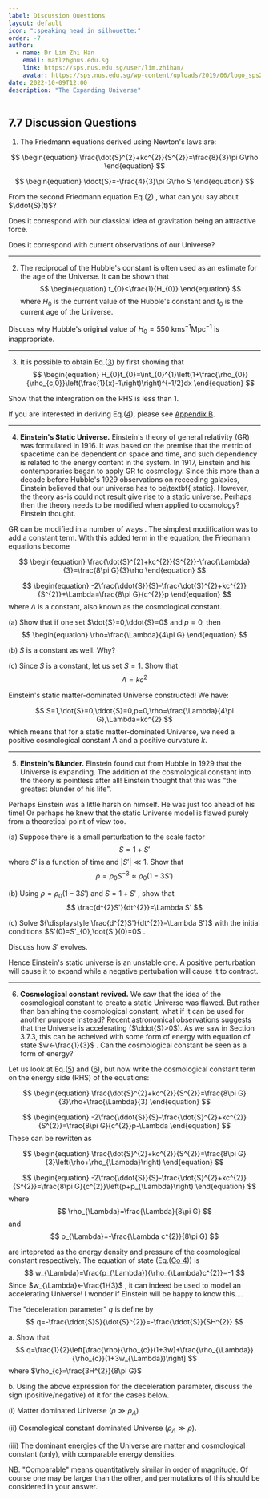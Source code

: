 ```yaml
---
label: Discussion Questions
layout: default
icon: ":speaking_head_in_silhouette:"
order: -7
author:
  - name: Dr Lim Zhi Han
    email: matlzh@nus.edu.sg
    link: https://sps.nus.edu.sg/user/lim.zhihan/
    avatar: https://sps.nus.edu.sg/wp-content/uploads/2019/06/logo_sps20.png
date: 2022-10-09T12:00
description: "The Expanding Universe"
---
```


## 7.7  Discussion Questions
1. The Friedmann equations derived using Newton's laws are:

<span id="Friedmann1"></span>
$$
\begin{equation}
\frac{\dot{S}^{2}+kc^{2}}{S^{2}}=\frac{8}{3}\pi G\rho
\end{equation}
$$

<span id="Friedmann2"></span>
$$
\begin{equation}
\ddot{S}=-\frac{4}{3}\pi G\rho S
\end{equation}
$$

From the second Friedmann equation Eq.([2](#Friedmann2)) , what
can you say about $\ddot{S}(t)$? 


Does it correspond with our classical idea of gravitation being an
attractive force. 

Does it correspond with current observations of our Universe?

---

2. The reciprocal of the Hubble's constant is often used as an estimate
for the age of the Universe. It can be shown that 
<span id="HubbleAge"></span>
$$
\begin{equation}
t_{0}<\frac{1}{H_{0}}
\end{equation}
$$
where $H_{0}$ is the current value of the Hubble's constant and $t_{0}$
is the current age of the Universe. 

Discuss why Hubble's original value of $H_{0}=550\text{ kms}^{-1}\text{Mpc}^{-1}$
is inappropriate.

---

3. It is possible to obtain Eq.([3](#HubbleAge)) by first showing
that 
<span id="H0t0"></span>
$$
\begin{equation}
H_{0}t_{0}=\int_{0}^{1}\left(1+\frac{\rho_{0}}{\rho_{c,0}}\left(\frac{1}{x}-1\right)\right)^{-1/2}dx
\end{equation}
$$

Show that the intergration on the RHS is less than 1. 

If you are interested in deriving Eq.([4](#H0t0)), please see
[Appendix B](Appendix).

---

4. **Einstein's Static Universe.** Einstein's theory of general
relativity (GR) was formulated in 1916. It was based on the premise
that the metric of spacetime can be dependent on space and time, and
such dependency is related to the energy content in the system. In
1917, Einstein and his contemporaries began to apply GR to cosmology.
Since this more than a decade before Hubble's 1929 observations on
receeding galaxies, Einstein believed that our universe has to be\textbf{
static}. However, the theory as-is could not result give rise to a
static universe. Perhaps then the theory needs to be modified when
applied to cosmology? Einstein thought. 

GR can be modified in a number of ways . The simplest modification
was to add a constant term. With this added term in the equation,
the Friedmann equations become

<span id="F1-1"></span>
$$
\begin{equation}
\frac{\dot{S}^{2}+kc^{2}}{S^{2}}-\frac{\Lambda}{3}=\frac{8\pi G}{3}\rho
\end{equation}
$$

<span id="F2-1"></span>
$$
\begin{equation}
-2\frac{\ddot{S}}{S}-\frac{\dot{S}^{2}+kc^{2}}{S^{2}}+\Lambda=\frac{8\pi G}{c^{2}}p
\end{equation}
$$
where $\Lambda$ is a constant, also known as the cosmological constant. 

(a) Show that if one set $\dot{S}=0,\ddot{S}=0$ and $p=0$, then
<span id="density_matter_Lambda"></span>
$$
\begin{equation}
\rho=\frac{\Lambda}{4\pi G}
\end{equation}
$$


(b) $S$ is a constant as well. Why?

(c) Since $S$ is a constant, let us set $S=1$. Show that 
<span id="Lambda_matterDom"></span>
$$
\begin{equation}
\Lambda=kc^{2}
\end{equation}
$$


Einstein's static matter-dominated Universe constructed! We have:

$$
S=1,\dot{S}=0,\ddot{S}=0,p=0,\rho=\frac{\Lambda}{4\pi G},\Lambda=kc^{2}
$$
which means that for a static matter-dominated Universe, we need a
positive cosmological constant $\Lambda$ and a positive curvature
$k$.

---

5. **Einstein's Blunder.** Einstein found out from Hubble in
1929 that the Universe is expanding. The addition of the cosmological
constant into the theory is pointless after all! Einstein thought
that this was "the greatest blunder of his life".

Perhaps Einstein was a little harsh on himself. He was just too ahead
of his time! Or perhaps he knew that the static Universe model is
flawed purely from a theoretical point of view too. 

(a) Suppose there is a small perturbation to the scale factor 
$$
S=1+S'
$$
where $S'$ is a function of time and $|S'|\ll1$. Show that 
$$
\rho=\rho_{0}S^{-3}\approx\rho_{0}(1-3S')
$$

(b) Using $\rho=\rho_{0}(1-3S')$ and $S=1+S'$ , show that 
$$
\frac{d^{2}S'}{dt^{2}}=\Lambda S'
$$


(c) Solve ${\displaystyle \frac{d^{2}S'}{dt^{2}}=\Lambda S'}$ with
the initial conditions $S'(0)=S'_{0},\dot{S'}(0)=0$ .

Discuss how
$S'$ evolves. 

Hence Einstein's static universe is an unstable one. A positive perturbation
will cause it to expand while a negative pertubation will cause it
to contract. 

---

6. **Cosmological constant revived.** We saw that the idea of
the cosmological constant to create a static Universe was flawed.
But rather than banishing the cosmological constant, what if it can
be used for another purpose instead? Recent astronomical observations
suggests that the Universe is accelerating ($\ddot{S}>0$). As we
saw in Section 3.7.3, this can be acheived with some form of energy
with equation of state $w<-\frac{1}{3}$ . Can the cosmological constant
be seen as a form of energy?

Let us look at Eq.([5](#F1-1)) and ([6](#F2-1)), but now write
the cosmological constant term on the energy side (RHS) of the equations: 

<span id="F1-1-1"></span>
$$
\begin{equation}
\frac{\dot{S}^{2}+kc^{2}}{S^{2}}=\frac{8\pi G}{3}\rho+\frac{\Lambda}{3}
\end{equation}
$$

<span id="F2-1-1"></span>
$$
\begin{equation}
-2\frac{\ddot{S}}{S}-\frac{\dot{S}^{2}+kc^{2}}{S^{2}}=\frac{8\pi G}{c^{2}}p-\Lambda
\end{equation}
$$
These can be rewitten as 

<span id="F1-1-1-1"></span>
$$
\begin{equation}
\frac{\dot{S}^{2}+kc^{2}}{S^{2}}=\frac{8\pi G}{3}\left(\rho+\rho_{\Lambda}\right)
\end{equation}
$$

<span id="F2-1-1-1"></span>
$$
\begin{equation}
-2\frac{\ddot{S}}{S}-\frac{\dot{S}^{2}+kc^{2}}{S^{2}}=\frac{8\pi G}{c^{2}}\left(p+p_{\Lambda}\right)
\end{equation}
$$
where 
$$
\rho_{\Lambda}=\frac{\Lambda}{8\pi G}
$$
and 
$$
p_{\Lambda}=-\frac{\Lambda c^{2}}{8\pi G}
$$

are intepreted as the energy density and pressure of the cosmological
constant respectively. The equation of state (Eq.([Co 4](Cosmology#EoS)))
is 
$$
w_{\Lambda}=\frac{p_{\Lambda}}{\rho_{\Lambda}c^{2}}=-1
$$
Since $w_{\Lambda}<-\frac{1}{3}$ , it can indeed be used to model
an accelerating Universe! I wonder if Einstein will be happy to know
this....

The "deceleration parameter" $q$ is define by 
$$
q=-\frac{\ddot{S}S}{\dot{S}^{2}}=-\frac{\ddot{S}}{SH^{2}}
$$

a. Show that 
$$
q=\frac{1}{2}\left[\frac{\rho}{\rho_{c}}(1+3w)+\frac{\rho_{\Lambda}}{\rho_{c}}(1+3w_{\Lambda})\right]
$$
where $\rho_{c}=\frac{3H^{2}}{8\pi G}$


b. Using the above expression for the deceleration parameter, discuss
the sign (positive/negative) of it for the cases below. 

(i) Matter dominated Universe ($\rho\gg\rho_{\Lambda}$)

(ii) Cosmological constant dominated Universe ($\rho_{\Lambda}\gg\rho$).

(iii) The dominant energies of the Universe are matter and cosmological
constant (only), with comparable energy densities.

NB. "Comparable" means quantitatively similar in order of magnitude.
Of course one may be larger than the other, and permutations of this
should be considered in your answer.
